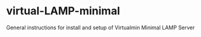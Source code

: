 # virtual-LAMP-minimal
General instructions for install and setup of Virtualmin Minimal LAMP Server

